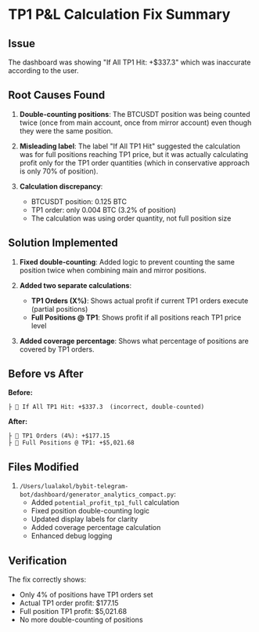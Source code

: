 # TP1 P&L Calculation Fix Summary

## Issue
The dashboard was showing "If All TP1 Hit: +$337.3" which was inaccurate according to the user.

## Root Causes Found

1. **Double-counting positions**: The BTCUSDT position was being counted twice (once from main account, once from mirror account) even though they were the same position.

2. **Misleading label**: The label "If All TP1 Hit" suggested the calculation was for full positions reaching TP1 price, but it was actually calculating profit only for the TP1 order quantities (which in conservative approach is only 70% of position).

3. **Calculation discrepancy**: 
   - BTCUSDT position: 0.125 BTC
   - TP1 order: only 0.004 BTC (3.2% of position)
   - The calculation was using order quantity, not full position size

## Solution Implemented

1. **Fixed double-counting**: Added logic to prevent counting the same position twice when combining main and mirror positions.

2. **Added two separate calculations**:
   - **TP1 Orders (X%)**: Shows actual profit if current TP1 orders execute (partial positions)
   - **Full Positions @ TP1**: Shows profit if all positions reach TP1 price level

3. **Added coverage percentage**: Shows what percentage of positions are covered by TP1 orders.

## Before vs After

**Before:**
```
├ 🎯 If All TP1 Hit: +$337.3  (incorrect, double-counted)
```

**After:**
```
├ 🎯 TP1 Orders (4%): +$177.15
├ 💯 Full Positions @ TP1: +$5,021.68
```

## Files Modified

1. `/Users/lualakol/bybit-telegram-bot/dashboard/generator_analytics_compact.py`:
   - Added `potential_profit_tp1_full` calculation
   - Fixed position double-counting logic
   - Updated display labels for clarity
   - Added coverage percentage calculation
   - Enhanced debug logging

## Verification

The fix correctly shows:
- Only 4% of positions have TP1 orders set
- Actual TP1 order profit: $177.15
- Full position TP1 profit: $5,021.68
- No more double-counting of positions
